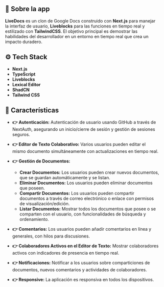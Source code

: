 ## 🤖 Sobre la app
**LiveDocs** es un clon de Google Docs construido con **Next.js** para manejar la interfaz de usuario, **Liveblocks** para las funciones en tiempo real y estilizado con **TailwindCSS**. El objetivo principal es demostrar las habilidades del desarrollador en un entorno en tiempo real que crea un impacto duradero.

## ⚙️ Tech Stack
- **Next.js**
- **TypeScript**
- **Liveblocks**
- **Lexical Editor**
- **ShadCN**
- **Tailwind CSS**

## 🔋 Características
- **👉 Autenticación:** Autenticación de usuario usando GitHub a través de NextAuth, asegurando un inicio/cierre de sesión y gestión de sesiones seguros.

- **👉 Editor de Texto Colaborativo:** Varios usuarios pueden editar el mismo documento simultáneamente con actualizaciones en tiempo real.

- **👉 Gestión de Documentos:**
  - **Crear Documentos:** Los usuarios pueden crear nuevos documentos, que se guardan automáticamente y se listan.
  - **Eliminar Documentos:** Los usuarios pueden eliminar documentos que poseen.
  - **Compartir Documentos:** Los usuarios pueden compartir documentos a través de correo electrónico o enlace con permisos de visualización/edición.
  - **Listar Documentos:** Mostrar todos los documentos que posee o se comparten con el usuario, con funcionalidades de búsqueda y ordenamiento.

- **👉 Comentarios:** Los usuarios pueden añadir comentarios en línea y generales, con hilos para discusiones.

- **👉 Colaboradores Activos en el Editor de Texto:** Mostrar colaboradores activos con indicadores de presencia en tiempo real.

- **👉 Notificaciones:** Notificar a los usuarios sobre comparticiones de documentos, nuevos comentarios y actividades de colaboradores.

- **👉 Responsive:** La aplicación es responsiva en todos los dispositivos.
